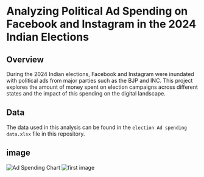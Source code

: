 # Analyzing Political Ad Spending on Facebook and Instagram in the 2024 Indian Elections
## Overview
During the 2024 Indian elections, Facebook and Instagram were inundated with political ads from major parties such as the BJP and INC. This project explores the amount of money spent on election campaigns across different states and the impact of this spending on the digital landscape.
## Data
The data used in this analysis can be found in the `election Ad spending data.xlsx` file in this repository.
## image
![Ad Spending Chart](https://github.com/sravaniponakalapalli/images/blob/main/Ad1.png?raw=true)
![first image](https://github.com/sravaniponakalapalli/images/blob/main/Screenshot%202024-07-23%20163757.png?raw=true)
